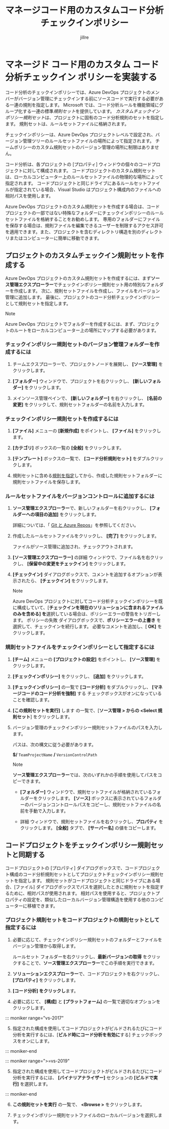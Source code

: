 ﻿---
title: マネージコード用のカスタムコード分析チェックインポリシー
ms.date: 11/04/2016
ms.topic: conceptual
f1_keywords:
- vs.code.analysis.selecttfsrulesets
- vs.code.analysis.browsefortfsruleset
- vs.code.analysis.policyeditor
ms.assetid: fd029003-5671-4b24-8b6f-032e0a98b2e8
author: jillre
ms.author: jillfra
manager: jillfra
ms.workload:
- dotnet
ms.openlocfilehash: c45453af0e7736a10cba8b5bb98ef75429427e2a
ms.sourcegitcommit: a8e8f4bd5d508da34bbe9f2d4d9fa94da0539de0
ms.translationtype: MT
ms.contentlocale: ja-JP
ms.lasthandoff: 10/19/2019
ms.locfileid: "72649329"
---
# <a name="implement-custom-code-analysis-check-in-policies-for-managed-code"></a>マネージド コード用のカスタム コード分析チェックイン ポリシーを実装する

コード分析のチェックインポリシーでは、Azure DevOps プロジェクトのメンバーがバージョン管理にチェックインする前にソースコードで実行する必要がある一連の規則を指定します。 Microsoft では、コード分析ルールを機能領域にグループ化する一連の標準*規則セット*を提供しています。 *カスタムチェックインポリシー規則セット*は、プロジェクトに固有のコード分析規則のセットを指定します。 規則セットは、ルールセットファイルに格納されます。

チェックインポリシーは、Azure DevOps プロジェクトレベルで設定され、バージョン管理ツリーのルールセットファイルの場所によって指定されます。 チームポリシーのカスタム規則セットのバージョン管理の場所に制限はありません。

コード分析は、各プロジェクトの [プロパティ] ウィンドウの個々のコードプロジェクトに対して構成されます。 コードプロジェクトのカスタム規則セットは、ローカルコンピューター上のルールセットファイルの物理的な場所によって指定されます。 コードプロジェクトと同じドライブにあるルールセットファイルが指定されている場合、Visual Studio はプロジェクト構成内のファイルへの相対パスを使用します。

Azure DevOps プロジェクトのカスタム規則セットを作成する場合は、コードプロジェクトの一部ではない特殊なフォルダーにチェックインポリシーのルールセットファイルを格納することをお勧めします。 専用のフォルダーにファイルを保存する場合は、規則ファイルを編集できるユーザーを制限するアクセス許可を適用できます。また、プロジェクトを含むディレクトリ構造を別のディレクトリまたはコンピューターに簡単に移動できます。

## <a name="create-the-project-custom-check-in-rule-set"></a>プロジェクトのカスタムチェックイン規則セットを作成する

Azure DevOps プロジェクトのカスタム規則セットを作成するには、まず**ソース管理エクスプローラー**でチェックインポリシー規則セット用の特別なフォルダーを作成します。 次に、規則セットファイルを作成し、ファイルをバージョン管理に追加します。 最後に、プロジェクトのコード分析チェックインポリシーとして規則セットを指定します。

> [!NOTE]
> Azure DevOps プロジェクトでフォルダーを作成するには、まず、プロジェクトのルートをローカルコンピューター上の場所にマップする必要があります。

### <a name="to-create-the-version-control-folder-for-the-check-in-policy-rule-set"></a>チェックインポリシー規則セットのバージョン管理フォルダーを作成するには

1. チームエクスプローラーで、プロジェクトノードを展開し、 **[ソース管理]** をクリックします。

2. **[フォルダー]** ウィンドウで、プロジェクトを右クリックし、 **[新しいフォルダー]** をクリックします。

3. メインソース管理ペインで、 **[新しいフォルダー]** を右クリックし、 **[名前の変更]** をクリックして、規則セットフォルダーの名前を入力します。

### <a name="to-create-the-check-in-policy-rule-set"></a>チェックインポリシー規則セットを作成するには

1. **[ファイル]** メニューの **[新規作成]** をポイントし、 **[ファイル]** をクリックします。

2. **[カテゴリ]** ボックスの一覧の **[全般]** をクリックします。

3. **[テンプレート]** ボックスの一覧で、 **[コード分析規則セット]** をダブルクリックします。

4. 規則セットに含める[規則を指定](../code-quality/how-to-create-a-custom-rule-set.md)してから、作成した規則セットフォルダーに規則セットファイルを保存します。

### <a name="to-add-the-rule-set-file-to-version-control"></a>ルールセットファイルをバージョンコントロールに追加するには

1. **ソース管理エクスプローラー**で、新しいフォルダーを右クリックし、 **[フォルダーへの項目の追加]** をクリックします。

     詳細については、「 [Git と Azure Repos](/azure/devops/repos/git/overview?view=vsts)」を参照してください。

2. 作成したルールセットファイルをクリックし、 **[完了]** をクリックします。

     ファイルがソース管理に追加され、チェックアウトされます。

3. **[ソース管理エクスプローラー]** の詳細 ウィンドウで、ファイル名を右クリックし、 **[保留中の変更をチェックイン]** をクリックします。

4. **[チェックイン]** ダイアログボックスで、コメントを追加するオプションが表示されたら、 **[チェックイン]** をクリックします。

    > [!NOTE]
    > Azure DevOps プロジェクトに対してコード分析チェックインポリシーを既に構成していて、[**チェックインを現在のソリューションに含まれるファイルのみを含める] を**選択している場合は、ポリシーエラーの警告をトリガーします。 ポリシーの失敗 ダイアログボックスで、**ポリシーエラーの上書き** を選択して、チェックインを続行します。 必要なコメントを追加し、[ **OK]** をクリックします。

### <a name="to-specify-the-rule-set-file-as-the-check-in-policy"></a>規則セットファイルをチェックインポリシーとして指定するには

1. **[チーム]** メニューの **[プロジェクトの設定]** をポイントし、 **[ソース管理]** をクリックします。

2. **[チェックインポリシー]** をクリックし、 **[追加]** をクリックします。

3. **[チェックインポリシー]** の一覧で **[コード分析]** をダブルクリックし、 **[マネージコードのコード分析を強制]** する チェックボックスがオンになっていることを確認します。

4. **[この規則セットを実行]** します の一覧で、[**ソース管理 > からの \<Select 規則セット**] をクリックします。

5. バージョン管理のチェックインポリシー規則セットファイルのパスを入力します。

     パスは、次の構文に従う必要があります。

     **$/** `TeamProjectName` **/** `VersionControlPath`

    > [!NOTE]
    > **ソース管理エクスプローラー**では、次のいずれかの手順を使用してパスをコピーできます。

    - **[フォルダー]** ウィンドウで、規則セットファイルが格納されているフォルダーをクリックします。 **[ソース]** ボックスに表示されているフォルダーのバージョンコントロールパスをコピーし、規則セットファイルの名前を手動で入力します。

    - 詳細 ウィンドウで、規則セットファイルを右クリックし、**プロパティ** をクリックします。 **[全般]** タブで、 **[サーバー名]** の値をコピーします。

## <a name="synchronize-code-projects-to-the-check-in-policy-rule-set"></a>コードプロジェクトをチェックインポリシー規則セットと同期する

コードプロジェクトの [プロパティ] ダイアログボックスで、コードプロジェクト構成のコード分析規則セットとしてプロジェクトチェックインポリシー規則セットを指定します。 規則セットがコードプロジェクトと同じドライブにある場合、[ファイル] ダイアログボックスでパスを選択したときに規則セットを指定するために、相対パスが使用されます。 相対パスを使用すると、プロジェクトプロパティの設定を、類似したローカルバージョン管理構造を使用する他のコンピューターに移植できます。

### <a name="to-specify-a-project-rule-set-as-the-rule-set-of-a-code-project"></a>プロジェクト規則セットをコードプロジェクトの規則セットとして指定するには

1. 必要に応じて、チェックインポリシー規則セットのフォルダーとファイルをバージョン管理から取得します。

   ルールセット フォルダーを右クリックし、**最新バージョンの取得** をクリックすることで、**ソース管理エクスプローラー**でこの手順を実行できます。

2. **ソリューションエクスプローラー**で、コードプロジェクトを右クリックし、 **[プロパティ]** をクリックします。

3. **[コード分析] をクリックし**ます。

4. 必要に応じて、 **[構成]** と **[プラットフォーム]** の一覧で適切なオプションをクリックします。

::: moniker range="vs-2017"

5. 指定された構成を使用してコードプロジェクトがビルドされるたびにコード分析を実行するには、[**ビルド時にコード分析を有効に**する] チェックボックスをオンにします。

::: moniker-end

::: moniker range=">=vs-2019"

5. 指定された構成を使用してコードプロジェクトがビルドされるたびにコード分析を実行するには、 **[バイナリアナライザー]** セクションの **[ビルドで実行]** を選択します。

::: moniker-end

6. **この規則セットを実行** の一覧で、 **\<Browse >** をクリックします。

8. チェックインポリシー規則セットファイルのローカルバージョンを選択します。
